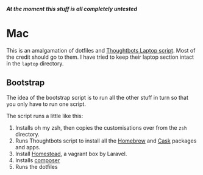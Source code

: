 ***At the moment this stuff is all completely untested***

Mac
===

This is an amalgamation of dotfiles and [Thoughtbots Laptop script](https://github.com/thoughtbot/laptop). Most of the credit should go to them. I have tried to keep their laptop section intact in the `laptop` directory.

Bootstrap
---------
The idea of the bootstrap script is to run all the other stuff in turn so that you only have to run one script.

The script runs a little like this:

1. Installs oh my zsh, then copies the customisations over from the `zsh` directory.
2. Runs Thoughtbots script to install all the [Homebrew](http://brew.sh) and [Cask](http://caskroom.io) packages and apps.
3. Install [Homestead](http://laravel.com/docs/5.1/homestead), a vagrant box by Laravel.
4. Installs [composer](http://laravel.com/docs/5.1/homestead)
5. Runs the dotfiles
